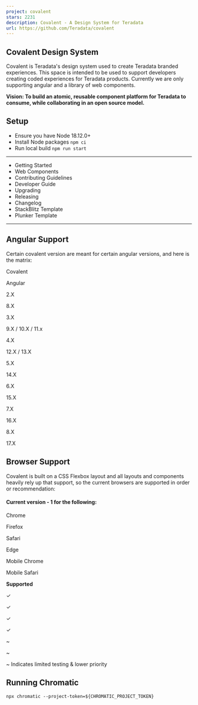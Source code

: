 ```yaml
---
project: covalent
stars: 2231
description: Covalent - A Design System for Teradata
url: https://github.com/Teradata/covalent
---
```


Covalent Design System
----------------------

Covalent is Teradata's design system used to create Teradata branded experiences. This space is intended to be used to support developers creating coded experiences for Teradata products. Currently we are only supporting angular and a library of web components.

**Vision: To build an atomic, reusable component platform for Teradata to consume, while collaborating in an open source model.**

Setup
-----

-   Ensure you have Node 18.12.0+
-   Install Node packages `npm ci`
-   Run local build `npm run start`

* * *

-   Getting Started
-   Web Components
-   Contributing Guidelines
-   Developer Guide
-   Upgrading
-   Releasing
-   Changelog
-   StackBlitz Template
-   Plunker Template

* * *

Angular Support
---------------

Certain covalent version are meant for certain angular versions, and here is the matrix:

Covalent

Angular

2.X

8.X

3.X

9.X / 10.X / 11.x

4.X

12.X / 13.X

5.X

14.X

6.X

15.X

7.X

16.X

8.X

17.X

Browser Support
---------------

Covalent is built on a CSS Flexbox layout and all layouts and components heavily rely up that support, so the current browsers are supported in order or recommendation:

#### Current version - 1 for the following:

Chrome

Firefox

Safari

Edge

Mobile Chrome

Mobile Safari

**Supported**

✓

✓

✓

✓

~

~

~ Indicates limited testing & lower priority

Running Chromatic
-----------------

`npx chromatic --project-token=${CHROMATIC_PROJECT_TOKEN}`
